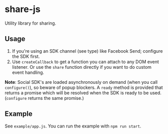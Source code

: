 # share-js

Utility library for sharing.

## Usage

1. If you're using an SDK channel (see type) like Facebook Send; configure the SDK first.
2. Use `createCallback` to get a function you can attach to any DOM event listener. Or use the `share` function directly if you want to do custom event handling.

__Note__: Social SDK's are loaded asynchronously on demand (when you call `configure()`), so beware of popup blockers. A `ready` method is provided that returns a promise which will be resolved when the SDK is ready to be used. (`configure` returns the same promise.)

## Example

See `example/app.js`. You can run the example with `npm run start`.
